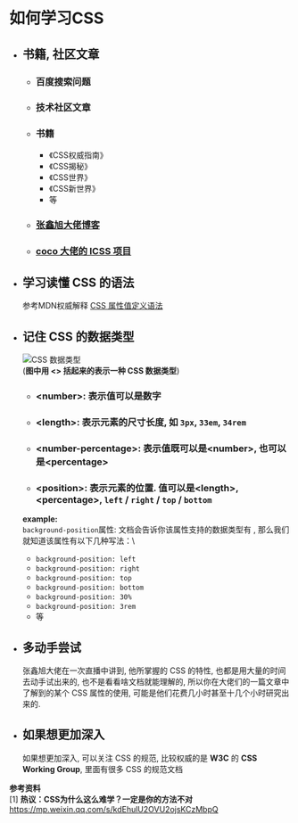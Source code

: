 # 如何学习CSS
- ## 书籍, 社区文章
  - ### 百度搜索问题
  - ### 技术社区文章
  - ### 书籍
    - 《CSS权威指南》
    - 《CSS揭秘》
    - 《CSS世界》
    - 《CSS新世界》
    - 等
  - ### [张鑫旭大佬博客](https://www.zhangxinxu.com/)
  - ### [coco 大佬的 ICSS 项目](https://github.com/chokcoco/iCSS)
- ## 学习读懂 CSS 的语法
  参考MDN权威解释 [CSS 属性值定义语法](https://developer.mozilla.org/zh-CN/docs/Web/CSS/Value_definition_syntax)
- ## 记住 CSS 的数据类型
  ![CSS 数据类型](https://mmbiz.qpic.cn/mmbiz_png/lgHVurTfTcy00dJ053miblP49JhicOXHSQcvJibdibEoz4DK7n0KrayMGVSpgfMg8bGnQNwE4Lo24YRhs8oaPbpmAA/640?wx_fmt=png&tp=webp&wxfrom=5&wx_lazy=1&wx_co=1) \
  (**图中用 <> 括起来的表示一种 CSS 数据类型**)
  - ### \<number\>: 表示值可以是数字
  - ### \<length\>: 表示元素的尺寸长度, 如 `3px`, `33em`, `34rem`
  - ### \<number-percentage\>: 表示值既可以是\<number\>, 也可以是\<percentage\>
  - ### \<position\>: 表示元素的位置. 值可以是\<length\>, \<percentage\>, `left` / `right` / `top` / `bottom`
  **example:**\
    `background-position`属性: 文档会告诉你该属性支持的数据类型有 <position>, 那么我们就知道该属性有以下几种写法：\
    - `background-position: left`
    - `background-position: right`
    - `background-position: top`
    - `background-position: bottom`
    - `background-position: 30%`
    - `background-position: 3rem`
    - 等
- ## 多动手尝试
  张鑫旭大佬在一次直播中讲到, 他所掌握的 CSS 的特性, 也都是用大量的时间去动手试出来的, 也不是看看啥文档就能理解的, 所以你在大佬们的一篇文章中了解到的某个 CSS 属性的使用, 可能是他们花费几小时甚至十几个小时研究出来的.
- ## 如果想更加深入
  如果想更加深入, 可以关注 CSS 的规范, 比较权威的是 **W3C** 的 **CSS Working Group**, 里面有很多 CSS 的规范文档

**参考资料**\
[1] **热议：CSS为什么这么难学？一定是你的方法不对** https://mp.weixin.qq.com/s/kdEhulU2OVU2ojsKCzMbpQ